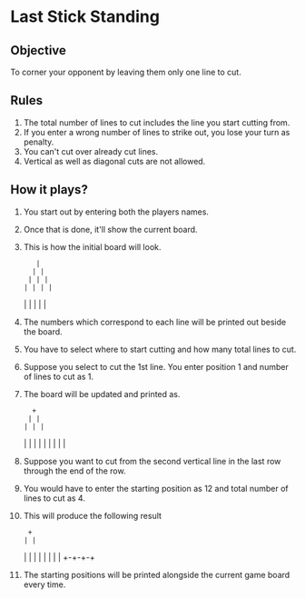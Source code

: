 #          Last Stick Standing

## Objective
To corner your opponent by leaving them only one line to cut.

## Rules
 1. The total number of lines to cut includes the line you start cutting from.
 2. If you enter a wrong number of lines to strike out, you lose your turn as penalty.
 3. You can't cut over already cut lines.
 4. Vertical as well as diagonal cuts are not allowed.

## How it plays?
 1. You start out by entering both the players names.
 2. Once that is done, it'll show the current board.
 3. This is how the initial board will look.

           |
          | |
         | | |
        | | | |
       | | | | |


 4. The numbers which correspond to each line will be printed out beside the board.
 5. You have to select where to start cutting and how many total lines to cut.
 6. Suppose you select to cut the 1st line. You enter position 1 and number of lines to cut as 1.
 7. The board will be updated and printed as.

          +
         | |
        | | |
       | | | |
      | | | | |


 8. Suppose you want to cut from the second vertical line in the last row through the end of the row.
 9. You would have to enter the starting position as 12 and total number of lines to cut as 4.
 10. This will produce the following result

          +
         | |
        | | |
       | | | |
      | +-+-+-+


 11. The starting positions will be printed alongside the current game board every time.
